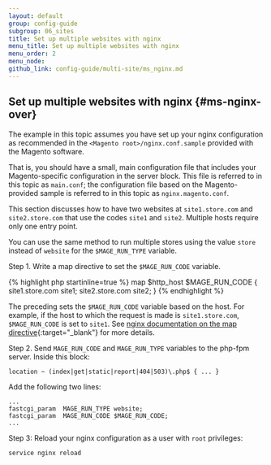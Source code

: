 ```yaml
---
layout: default
group: config-guide
subgroup: 06_sites
title: Set up multiple websites with nginx
menu_title: Set up multiple websites with nginx
menu_order: 2
menu_node: 
github_link: config-guide/multi-site/ms_nginx.md
---
```


## Set up multiple websites with nginx {#ms-nginx-over}
The example in this topic assumes you have set up your nginx configuration as recommended in the `<Magento root>/nginx.conf.sample` provided with the Magento software. 

That is, you should have a small, main configuration file that includes your Magento-specific configuration in the server block. This file is referred to in this topic as `main.conf`; the configuration file based on the Magento-provided sample is referred to in this topic as `nginx.magento.conf`.

This section discusses how to have two websites at `site1.store.com` and `site2.store.com` that use the codes `site1` and `site2`. Multiple hosts require only one entry point. 

You can use the same method to run multiple stores using the value `store` instead of `website` for the `$MAGE_RUN_TYPE` variable.

Step 1. Write a map directive to set the `$MAGE_RUN_CODE` variable.

{% highlight php startinline=true %}
map $http_host $MAGE_RUN_CODE {
    site1.store.com site1;
    site2.store.com site2;
}
{% endhighlight %}

The preceding sets the `$MAGE_RUN_CODE` variable based on the host. For example, if the host to which the request is made is `site1.store.com`, `$MAGE_RUN_CODE` is set to `site1`. See [nginx documentation on the map directive](http://nginx.org/en/docs/http/ngx_http_map_module.html#map){:target="_blank"} for more details.

Step 2. Send `MAGE_RUN_CODE` and `MAGE_RUN_TYPE` variables to the php-fpm server.
Inside this block:

	location ~ (index|get|static|report|404|503)\.php$ { ... }

Add the following two lines:

	...
	fastcgi_param  MAGE_RUN_TYPE website;
	fastcgi_param  MAGE_RUN_CODE $MAGE_RUN_CODE;
	...

Step 3: Reload your nginx configuration as a user with `root` privileges:

	service nginx reload
